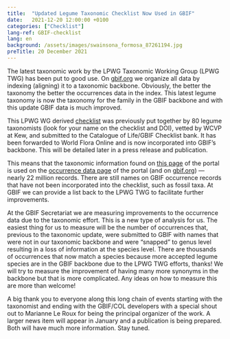 ```yaml
---
title:  "Updated Legume Taxonomic Checklist Now Used in GBIF"
date:   2021-12-20 12:00:00 +0100
categories: ["Checklist"]
lang-ref: GBIF-checklist
lang: en
background: /assets/images/swainsona_formosa_87261194.jpg
preTitle: 20 December 2021
---
```


The latest taxonomic work by the LPWG Taxonomic Working Group (LPWG TWG) has been put to good use. On [gbif.org](https://www.gbif.org/) we organize all data by indexing (aligning) it to a taxonomic backbone. Obviously, the better the taxonomy the better the occurrences data in the index. This latest legume taxonomy is now the taxonomy for the family in the GBIF backbone and with this update GBIF data is much improved.

This LPWG WG derived [checklist](https://data.catalogueoflife.org/dataset/2304/about) was previously put together by 80 legume taxonomists (look for your name on the checklist and DOI), vetted by WCVP at Kew, and submitted to the Catalogue of Life/GBIF Checklist bank. It has been forwarded to World Flora Online and is now incorporated into GBIF’s backbone. This will be detailed later in a press release and publication.

This means that the taxonomic information found on [this page](https://www.legumedata.org/taxonomy/browse) of the portal is used on the [occurrence data page](https://www.legumedata.org/data?view=MAP) of the portal (and on [gbif.org](https://www.gbif.org/)) — nearly 22 million records. There are still names on GBIF occurrence records that have not been incorporated into the checklist, such as fossil taxa. At GBIF we can provide a list back to the LPWG TWG to facilitate further improvements.

At the GBIF Secretariat we are measuring improvements to the occurrence data due to the taxonomic effort. This is a new type of analysis for us. The easiest thing for us to measure will be the number of occurrences that, previous to the taxonomic update, were submitted to GBIF with names that were not in our taxonomic backbone and were “snapped” to genus level resulting in a loss of information at the species level. There are thousands of occurrences that now match a species because more accepted legume species are in the GBIF backbone due to the LPWG TWG efforts, thanks! We will try to measure the improvement of having many more synonyms in the backbone but that is more complicated. Any ideas on how to measure this are more than welcome!

A big thank you to everyone along this long chain of events starting with the taxonomist and ending with the GBIF/COL developers with a special shout out to Marianne Le Roux for being the principal organizer of the work. A larger news item will appear in January and a publication is being prepared. Both will have much more information. Stay tuned.
